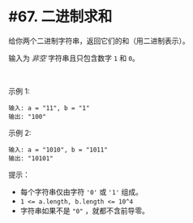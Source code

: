 # #67. 二进制求和

给你两个二进制字符串，返回它们的和（用二进制表示）。

输入为 *非空* 字符串且只包含数字 `1` 和 `0`。

 

示例 1:
```
输入: a = "11", b = "1"
输出: "100"
```

示例 2:
```
输入: a = "1010", b = "1011"
输出: "10101"
```

提示：

- 每个字符串仅由字符 `'0'` 或 `'1'` 组成。
- `1 <= a.length, b.length <= 10^4`
- 字符串如果不是 `"0"` ，就都不含前导零。
